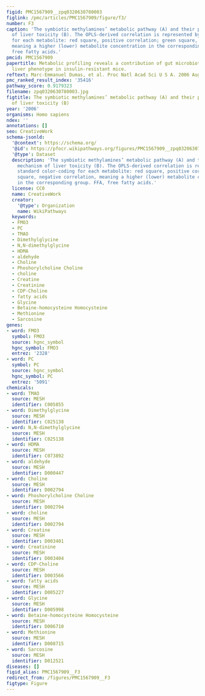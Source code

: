 ```yaml
---
figid: PMC1567909__zpq0320630780003
figlink: /pmc/articles/PMC1567909/figure/f3/
number: F3
caption: 'The symbiotic methylamines’ metabolic pathway (A) and their putative mechanism
  of liver toxicity (B). The OPLS-derived correlation is represented by standard color-coding
  for each metabolite: red square, positive correlation; green square, negative correlation,
  meaning a higher (lower) metabolite concentration in the corresponding group. FFA,
  free fatty acids.'
pmcid: PMC1567909
papertitle: Metabolic profiling reveals a contribution of gut microbiota to fatty
  liver phenotype in insulin-resistant mice.
reftext: Marc-Emmanuel Dumas, et al. Proc Natl Acad Sci U S A. 2006 Aug 15;103(33):12511-12516.
pmc_ranked_result_index: '35416'
pathway_score: 0.9179323
filename: zpq0320630780003.jpg
figtitle: The symbiotic methylamines’ metabolic pathway (A) and their putative mechanism
  of liver toxicity (B)
year: '2006'
organisms: Homo sapiens
ndex: ''
annotations: []
seo: CreativeWork
schema-jsonld:
  '@context': https://schema.org/
  '@id': https://pfocr.wikipathways.org/figures/PMC1567909__zpq0320630780003.html
  '@type': Dataset
  description: 'The symbiotic methylamines’ metabolic pathway (A) and their putative
    mechanism of liver toxicity (B). The OPLS-derived correlation is represented by
    standard color-coding for each metabolite: red square, positive correlation; green
    square, negative correlation, meaning a higher (lower) metabolite concentration
    in the corresponding group. FFA, free fatty acids.'
  license: CC0
  name: CreativeWork
  creator:
    '@type': Organization
    name: WikiPathways
  keywords:
  - FMO3
  - PC
  - TMAO
  - Dimethylglycine
  - N,N-dimethylglycine
  - HDMA
  - aldehyde
  - Choline
  - Phoshorylcholine Choline
  - choline
  - Creatine
  - Creatinine
  - CDP-Choline
  - fatty acids
  - Glycine
  - Betaine-homocysteine Homocysteine
  - Methionine
  - Sarcosine
genes:
- word: FMO3
  symbol: FMO3
  source: hgnc_symbol
  hgnc_symbol: FMO3
  entrez: '2328'
- word: PC
  symbol: PC
  source: hgnc_symbol
  hgnc_symbol: PC
  entrez: '5091'
chemicals:
- word: TMAO
  source: MESH
  identifier: C005855
- word: Dimethylglycine
  source: MESH
  identifier: C025138
- word: N,N-dimethylglycine
  source: MESH
  identifier: C025138
- word: HDMA
  source: MESH
  identifier: C073892
- word: aldehyde
  source: MESH
  identifier: D000447
- word: Choline
  source: MESH
  identifier: D002794
- word: Phoshorylcholine Choline
  source: MESH
  identifier: D002794
- word: choline
  source: MESH
  identifier: D002794
- word: Creatine
  source: MESH
  identifier: D003401
- word: Creatinine
  source: MESH
  identifier: D003404
- word: CDP-Choline
  source: MESH
  identifier: D003566
- word: fatty acids
  source: MESH
  identifier: D005227
- word: Glycine
  source: MESH
  identifier: D005998
- word: Betaine-homocysteine Homocysteine
  source: MESH
  identifier: D006710
- word: Methionine
  source: MESH
  identifier: D008715
- word: Sarcosine
  source: MESH
  identifier: D012521
diseases: []
figid_alias: PMC1567909__F3
redirect_from: /figures/PMC1567909__F3
figtype: Figure
---
```

